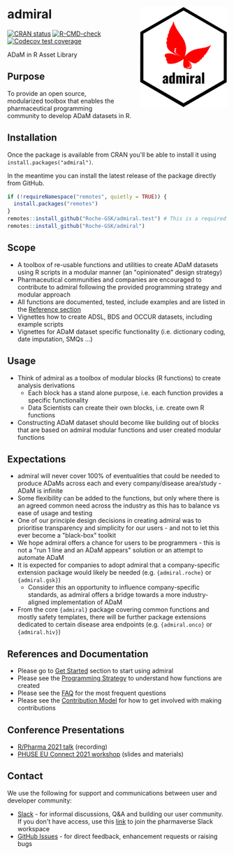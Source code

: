# admiral <img src="man/figures/logo.png" align="right" width="200" style="margin-left:50px;"/>

<!-- badges: start -->
[![CRAN status](https://www.r-pkg.org/badges/version/admiral)](https://CRAN.R-project.org/package=admiral)
[![R-CMD-check](https://github.com/pharmaverse/admiral/workflows/R-CMD-check/badge.svg)](https://github.com/pharmaverse/admiral/actions)
[![Codecov test coverage](https://codecov.io/gh/Roche-GSK/admiral/branch/main/graph/badge.svg)](https://codecov.io/gh/Roche-GSK/admiral?branch=main)
<!-- badges: end -->

ADaM in R Asset Library

## Purpose

To provide an open source, modularized toolbox that enables the pharmaceutical programming community to develop ADaM datasets in R.

## Installation

Once the package is available from CRAN you'll be able to install it using `install.packages("admiral")`.

In the meantime you can install the latest release of the package directly from GitHub.

```r
if (!requireNamespace("remotes", quietly = TRUE)) {
  install.packages("remotes")
}
remotes::install_github("Roche-GSK/admiral.test") # This is a required dependency of {admiral}
remotes::install_github("Roche-GSK/admiral")
```

## Scope

* A toolbox of re-usable functions and utilities to create ADaM datasets using R scripts in a modular manner (an "opinionated" design strategy)
* Pharmaceutical communities and companies are encouraged to contribute to admiral following the provided programming strategy and modular approach
* All functions are documented, tested, include examples and are listed in the
[Reference section](https://roche-gsk.github.io/admiral/reference/index.html)
* Vignettes how to create ADSL, BDS and OCCUR datasets, including example scripts
* Vignettes for ADaM dataset specific functionality (i.e. dictionary coding, date imputation, SMQs ...)

## Usage

* Think of admiral as a toolbox of modular blocks (R functions) to create analysis derivations
    * Each block has a stand alone purpose, i.e. each function provides a specific functionality
    * Data Scientists can create their own blocks, i.e. create own R functions
* Constructing ADaM dataset should become like building out of blocks that are based on admiral modular functions and user created modular functions

## Expectations

* admiral will never cover 100% of eventualities that could be needed to produce ADaMs across each and every company/disease area/study - ADaM is infinite
* Some flexibility can be added to the functions, but only where there is an agreed common need across the industry as this has to balance vs ease of usage and testing
* One of our principle design decisions in creating admiral was to prioritise transparency and simplicity for our users - and not to let this ever become a "black-box" toolkit
* We hope admiral offers a chance for users to be programmers - this is not a "run 1 line and an ADaM appears" solution or an attempt to automate ADaM
* It is expected for companies to adopt admiral that a company-specific extension package would likely be needed (e.g. `{admiral.roche}` or `{admiral.gsk}`)
    * Consider this an opportunity to influence company-specific standards, as admiral offers a bridge towards a more industry-aligned implementation of ADaM
* From the core `{admiral}` package covering common functions and mostly safety templates, there will be further package extensions dedicated to certain disease area endpoints (e.g. `{admiral.onco}` or `{admiral.hiv}`)

## References and Documentation

* Please go to [Get Started](https://roche-gsk.github.io/admiral/articles/admiral.html) section to start using admiral
* Please see the [Programming Strategy](https://roche-gsk.github.io/admiral/articles/programming_strategy.html) to understand how functions are created
* Please see the [FAQ](https://roche-gsk.github.io/admiral/articles/faq.html) for the most frequent questions
* Please see the [Contribution Model](https://roche-gsk.github.io/admiral/articles/contribution_model.html) for how to get involved with making contributions

## Conference Presentations

* [R/Pharma 2021 talk](https://www.youtube.com/watch?v=N7Bw8c3D5fU) (recording)
* [PHUSE EU Connect 2021 workshop](https://github.com/pharmaverse/admiral.phuse.workshop) (slides and materials)

## Contact 

We use the following for support and communications between user and developer community:
* [Slack](https://app.slack.com/client/T028PB489D3/C02M8KN8269) - for informal discussions, Q&A and building our user community. If you don't have access, use this [link](https://join.slack.com/t/pharmaverse/shared_invite/zt-yv5atkr4-Np2ytJ6W_QKz_4Olo7Jo9A) to join the pharmaverse Slack workspace
* [GitHub Issues](https://github.com/Roche-GSK/admiral/issues) - for direct feedback, enhancement requests or raising bugs
